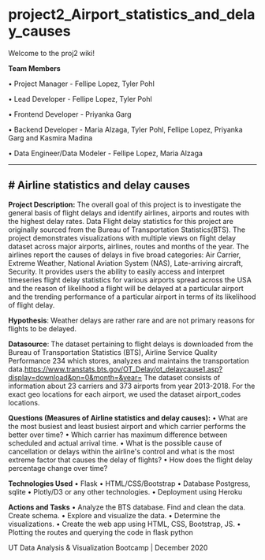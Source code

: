 # project2_Airport_statistics_and_delay_causes

Welcome to the proj2 wiki!

**Team Members**

•	Project Manager - Fellipe Lopez, Tyler Pohl

•	Lead Developer - Fellipe Lopez, Tyler Pohl

•	Frontend Developer - Priyanka Garg 

•	Backend Developer - Maria Alzaga, Tyler Pohl, Fellipe Lopez, Priyanka Garg and Kasmira Madina

•	Data Engineer/Data Modeler - Fellipe Lopez, Maria Alzaga



***

## # Airline statistics and delay causes
 
**Project Description:**
The overall goal of this project is to investigate the general basis of flight delays and identify airlines, airports and routes with the highest delay rates. Data Flight delay statistics for this project are originally sourced from the Bureau of Transportation Statistics(BTS). The project demonstrates visualizations with multiple views on flight delay dataset across major airports, airlines, routes and months of the year. The airlines report the causes of delays in five broad categories: Air Carrier, Extreme Weather, National Aviation System (NAS), Late-arriving aircraft, Security. It provides users the ability to easily access and interpret timeseries flight delay statistics for various airports spread across the USA and the reason of likelihood a flight will be delayed at a particular airport and the trending performance of a particular airport in terms of its likelihood of flight delay. 

**Hypothesis**:
Weather delays are rather rare and are not primary reasons for flights to be delayed.

**Datasource**:
The dataset pertaining to flight delays is downloaded from the Bureau of Transportation Statistics (BTS), Airline Service Quality Performance 234 which stores, analyzes and maintains the transportation data.https://www.transtats.bts.gov/OT_Delay/ot_delaycause1.asp?display=download&pn=0&month=&year=
The dataset consists of information about 23 carriers and 373 airports from year 2013-2018. For the exact geo locations for each airport, we used the dataset airport_codes locations.

**Questions (Measures of Airline statistics and delay causes):**
•	What are the most busiest and least busiest airport and which carrier performs the better over time?
•	Which carrier has maximum difference between scheduled and actual arrival time.
•	What is the possible cause of cancellation or delays within the airline's control and what is the most extreme factor that causes the delay of 
        flights?
•	How does the flight delay percentage change over time?

**Technologies Used**
•	Flask
•	HTML/CSS/Bootstrap
•	Database Postgress, sqlite
•	Plotly/D3 or any other technologies.
•	Deployment using Heroku

**Actions and Tasks**
•	Analyze the BTS database. Find and clean the data. Create schema.
•	Explore and visualize the data.
•	Determine the visualizations.
•	Create the web app using HTML, CSS, Bootstrap, JS.
•	Plotting the routes and querying the code in flask python



UT Data Analysis & Visualization Bootcamp | December 2020
